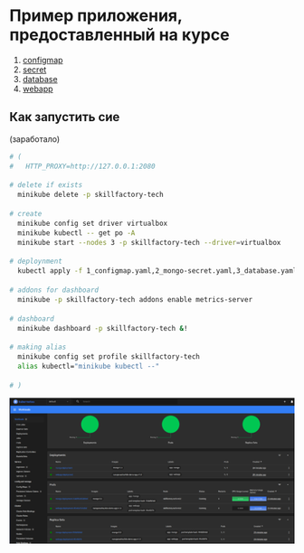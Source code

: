 # Пример приложения, предоставленный на курсе

1. [configmap](1_configmap.yaml)
2. [secret](2_mongo-secret.yaml)
3. [database](3_database.yaml)
4. [webapp](4_webapp.yaml)

## Как запустить сие

(заработало)

```bash
# (
#   HTTP_PROXY=http://127.0.0.1:2080

# delete if exists
  minikube delete -p skillfactory-tech

# create
  minikube config set driver virtualbox
  minikube kubectl -- get po -A
  minikube start --nodes 3 -p skillfactory-tech --driver=virtualbox

# deploynment
  kubectl apply -f 1_configmap.yaml,2_mongo-secret.yaml,3_database.yaml,4_webapp.yaml

# addons for dashboard
  minikube -p skillfactory-tech addons enable metrics-server

# dashboard
  minikube dashboard -p skillfactory-tech &!

# making alias
  minikube config set profile skillfactory-tech
  alias kubectl="minikube kubectl --"

# )
```

![](./dashboard.png)
